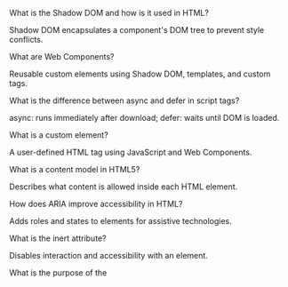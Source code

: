 What is the Shadow DOM and how is it used in HTML?

Shadow DOM encapsulates a component's DOM tree to prevent style conflicts.

What are Web Components?

Reusable custom elements using Shadow DOM, templates, and custom tags.

What is the difference between async and defer in script tags?

async: runs immediately after download; defer: waits until DOM is loaded.

What is a custom element?

A user-defined HTML tag using JavaScript and Web Components.

What is a content model in HTML5?

Describes what content is allowed inside each HTML element.

How does ARIA improve accessibility in HTML?

Adds roles and states to elements for assistive technologies.

What is the inert attribute?

Disables interaction and accessibility with an element.

What is the purpose of the <template> tag?

Defines HTML that’s not rendered until activated via JavaScript.

What are Boolean attributes?

Attributes with true/false values implied by presence (e.g., disabled).

How can HTML handle drag-and-drop natively?

Using draggable attribute and related JavaScript events.

What is the purpose of the sandbox attribute in <iframe>?

Restricts the actions an iframe can perform, improving security (e.g., block scripts, forms).

How does the content-security-policy meta tag enhance HTML security?

Prevents XSS and data injection by defining trusted sources for scripts, styles, etc.

How do you define a responsive table in HTML?

Wrap the table in a <div style=\"overflow-x: auto\"> and ensure proper use of <thead>, <tbody>, etc.

What is the part attribute in Web Components?

Exposes internal elements of a Shadow DOM to the outside for styling with ::part.

What’s the difference between custom elements and slots?

Custom elements define new tags; slots enable content projection in shadow DOM.

What is a named slot?

A slot element with a name attribute allowing targeted content projection.

What is HTML parsing?

The process where the browser converts HTML into the DOM tree.

What is the event lifecycle of a form submission?

Events like submit, preventDefault(), and input validations occur.

What is the Accessibility Tree in HTML?

A subset of the DOM that assistive technologies use to interpret content.

How do you create a modal dialog using semantic HTML?

Use <dialog> element and control with open, .showModal() methods.

What is the difference between window.onload and DOMContentLoaded?

DOMContentLoaded fires when HTML is loaded; onload waits for all resources.

What is the use of itemtype and itemscope in microdata?

Define structured data vocabularies for SEO (e.g., schema.org).

What is the popstate event used for?

Detects back/forward navigation in the browser history API.

What does crossorigin attribute do in <img> and <script>?

Manages CORS behavior for media and script loading.

How is <iframe> used for embedding cross-origin content securely?

With sandbox, referrerpolicy, and restricted headers.

What is the difference between <object>, <embed>, and <iframe>?

<object>: generalized; <embed>: used for plugins; <iframe>: HTML documents.

What is a scoped style in HTML?

Applies styles within a limited scope (not widely supported).

What is the difference between passive and non-passive event listeners?

Passive listeners cannot call preventDefault(), improving performance.

What is a mutation observer?

Watches the DOM for changes (not HTML, but tightly related).

How do you apply a fallback font using HTML/CSS?

In the style attribute or CSS: font-family: 'Custom', 'Arial', sans-serif;.

What are the native HTML validation error messages?

Browser-provided tooltips for invalid inputs with required, type, etc.

How do you disable zooming on mobile using meta tags?

<meta name=\"viewport\" content=\"width=device-width, user-scalable=no\">

What is the role of aria-live?

Announces dynamic content updates to screen readers.

What are aria-hidden and its implications?

Hides content from assistive technologies without removing it visually.

What’s the use of role=\"presentation\"?

Removes semantic meaning from an element for screen readers.

How does the <mark> tag differ from <strong>?

<mark> highlights text; <strong> indicates importance.

How do browser rendering engines work with HTML?

Parse, create DOM tree, construct render tree, layout, paint.

What is a render-blocking resource in HTML?

Resources (like CSS or JS) that pause page rendering until loaded.

How can you reduce HTML page load time?

Minify HTML, use lazy loading, avoid unnecessary scripts/styles.

What is the Critical Rendering Path?

Steps the browser takes to convert HTML/CSS/JS into pixels.

What is a cookie banner and how is it related to HTML?

HTML element that collects user consent for cookies (often using modals).

What are inertial scroll effects and how are they implemented in HTML?

Using CSS/JS to simulate momentum scrolling on supported devices.

What is a beacon request and where does HTML use it?

navigator.sendBeacon() for analytics/data submission post unload.

What is the difference between rel=\"preload\", prefetch, and dns-prefetch?

Used in <link> to optimize loading: preload critical, prefetch future, dns-prefetch resolves domains early.

What is Intersection Observer and how does it relate to HTML?

JS API to detect element visibility changes, useful in infinite scroll/lazy load.

What is an HTML fragment?

A snippet of valid HTML that’s not a complete document (e.g., innerHTML).

How does HTML rendering differ in headless browsers?

No UI; used for testing, SEO crawling.

What is the visual viewport vs layout viewport in HTML?

Visual: what the user sees; Layout: the full document layout area.

What are the limitations of HTML alone (without CSS/JS)?

Lacks interactivity, animations, dynamic behavior, styling control.

What new features may arrive in future HTML specs?

Declarative shadow DOM, native components, new semantic tags (like <toast>, <popover>), enhanced accessibility features.